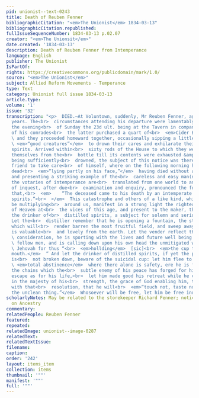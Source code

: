 ```yaml
---
pid: unionist--text-0243
title: Death of Reuben Fenner
bibliographicCitation: "<em>The Unionist</em> 1834-03-13"
bibliographicCitation.republished: 
fullIssueSequenceNumber: 1834-03-13 p.02.07
creator: "<em>The Unionsit</em>"
date.created: '1834-03-13'
description: Death of Reuben Fenner from Intemperance
language: English
publisher: The Unionist
IsPartOf: 
rights: https://creativecommons.org/publicdomain/mark/1.0/
source: "<em>The Unionist</em>"
subject: Allied Reform Movements - Temperance
type: Text
category: Unionist full issue 1834-03-13
article.type: 
volume: '1'
issue: '32'
transcription: "<p>  DIED.—At Voluntown, suddenly, Mr Reuben Fenner, aged about 60
  years. The<br>  circumstances attending his departure were lamentably horrid. On
  the evening<br>  of Sunday the 23d ult. being at the Tavern in company with one
  of his comrades<br>  the latter purchased a quart of<br>  <em>Cider Brandy</em>
  \ and they proceeded homeward together, occasionally sipping a little of the<br>
  \ <em>“good creatures”</em>  to drown their cares and exhilarate their drooping
  spirits. Arrived within<br>  sixty rods of the House to which they were going regaled
  themselves from the<br>  bottle till its contents were exhausted &amp; their cares
  being sufficiently<br>  drowned, the subject of this notice was there left by his
  friend to take care<br>  of himself, where on the following morning he was found
  dead<br>  <em>“lying partly on his face,”</em>  having died without a struggle,
  and presenting a striking example of the<br>  careless and easy man(ner) in which
  the votaries of intemperance are<br>  translated from one world to another!! A jury
  of inquest, after due<br>  examination and enquiry, pronounced the following verdict
  that,<br>  <em>    “The deceased came to his death by an intemperate use of ardent
  spirits.”<br>  </em>  This catastrophe and others of a like kind, which seem to
  be multiplying<br>  around us, manifest in a strong light the righteous indignation
  of Heaven at<br>  the vices of this age, and present to the maker, the vender and
  the drinker of<br>  distilled spirits, a subject for solemn and serious reflection.
  Let the<br>  distiller remember that he is opening a fountain, the streams from
  which will<br>  render barren the most fruitful field, and sweep away much that
  is valuable<br>  and lovely from the earth. Let the vender reflect that, for a paltry<br>
  \ consideration, he is sporting with the lives and future well being of his<br>
  \ fellow men, and is calling down upon his own head the unmitigated wrath of<br>
  \ Jehovah for thus “<br>  <em>hollding</em>  [sic]<br>  <em>the cup to his neighbor’s
  mouth.</em>  ” And let the drinker of distilled spirits, if yet the power of resistance
  is<br>  not broken down, beware of the suicidal cup: let him flee to the ark of<br>
  \ <em>total abstinence</em>  where there alone is safety, ere he is fast bound by
  the chains which the<br>  subtle enemy of his peace has forged for him, let him
  escape as for his life,<br>  let him made good his retreat while he can and resolve
  in the majesty of his<br>  strength, the grace of God enabling him, to act in accordance
  with that<br>  resolution, that he will<br>  <em>“touch not, taste not, handle not
  the unclean thing.”</em>  Whosoever will be free, let him be free indeed.<br></p><p></p>"
scholarlyNotes: May be related to the storekeeper Richard Fenner; notice out to someone
  on Ancestry
commentary: 
relatedPeople: Reuben Fenner
featured: 
repeated: 
relatedImage: unionist--image-0287
relatedText: 
relatedTextIssue: 
filename: 
caption: 
order: '242'
layout: items_item
collection: items
thumbnail: '""'
manifest: '""'
full: '""'
---
```

